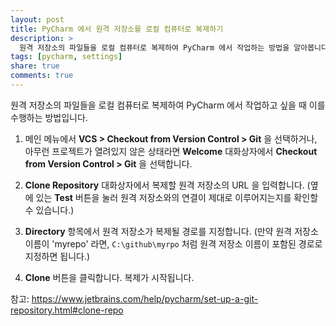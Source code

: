 ```yaml
---
layout: post
title: PyCharm 에서 원격 저장소를 로컬 컴퓨터로 복제하기 
description: >
  원격 저장소의 파일들을 로컬 컴퓨터로 복제하여 PyCharm 에서 작업하는 방법을 알아봅니다.
tags: [pycharm, settings]
share: true
comments: true
---
```


원격 저장소의 파일들을 로컬 컴퓨터로 복제하여 PyCharm 에서 작업하고 싶을 때 이를 수행하는 방법입니다.

1. 메인 메뉴에서 **VCS > Checkout from Version Control > Git** 을 선택하거나, 아무런 프로젝트가 열려있지 않은 상태라면
   **Welcome** 대화상자에서 **Checkout from Version Control > Git** 을 선택합니다.

2. **Clone Repository** 대화상자에서 복제할 원격 저장소의 URL 을 입력합니다.
   (옆에 있는 **Test** 버튼을 눌러 원격 저장소와의 연결이 제대로 이루어지는지를 확인할 수 있습니다.)

3. **Directory** 항목에서 원격 저장소가 복제될 경로를 지정합니다.
   (만약 원격 저장소 이름이 'myrepo' 라면, `C:\github\myrpo` 처럼 원격 저장소 이름이 포함된 경로로 지정하면 됩니다.)

4. **Clone** 버튼을 클릭합니다. 복제가 시작됩니다.

참고: https://www.jetbrains.com/help/pycharm/set-up-a-git-repository.html#clone-repo
